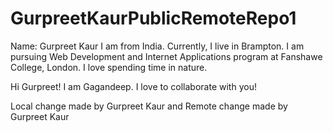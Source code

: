 # GurpreetKaurPublicRemoteRepo1
Name: Gurpreet Kaur
I am from India. Currently, I live in Brampton. I am pursuing Web Development and Internet Applications program at Fanshawe College, London. I love spending time in nature.

Hi Gurpreet! I am Gagandeep. I love to collaborate with you!

Local change made by Gurpreet Kaur and Remote change made by Gurpreet Kaur


